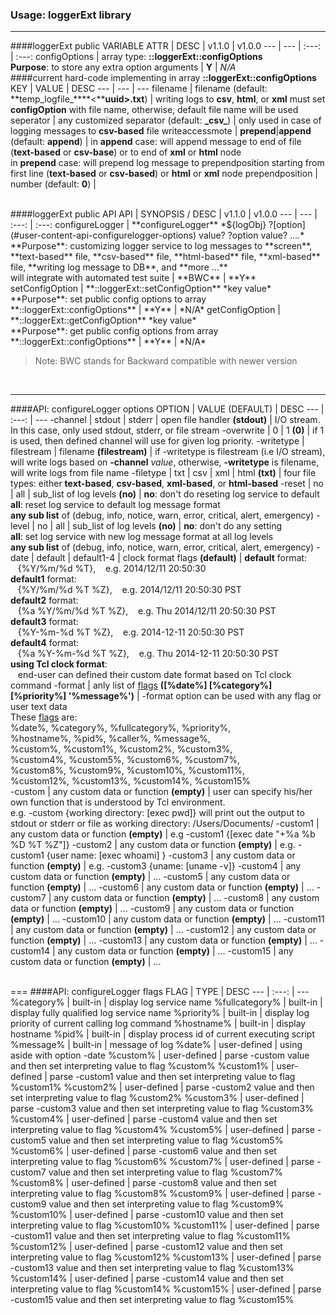 ### Usage: loggerExt library 
***

####loggerExt public VARIABLE
ATTR | DESC | v1.1.0 | v1.0.0 
--- | --- | :---: | :---:
configOptions | array type: **::loggerExt::configOptions**<br>**Purpose**: to store any extra option arguments | **Y**  | *N/A*
<br>
####current hard-code implementing in array **::loggerExt::configOptions**
KEY | VALUE | DESC 
--- | --- | ---
filename | filename (default: **temp_logfile_****\<****uuid\>.txt**) | writing logs to **csv**, **html**, or **xml** must set **configOption** with file name, otherwise, default file name will be used
seperator | any customized separator (default: **\_csv\_**) | only used in case of logging messages to **csv-based** file
writeaccessmote | **prepend**\|**append** (default: **append**) | in **append** case: will append message to end of file (**text-based** or **csv-base**) or to end of **xml** or **html** node<br>in **prepend** case: will prepend log message to prependposition starting from first line (**text-based** or **csv-based**) or **html** or **xml** node
prependposition | number (default: **0**) |


<br>
####loggerExt public API
API | SYNOPSIS / DESC | v1.1.0 | v1.0.0 
--- | --- | :---: | :---:
configureLogger | **configureLogger** *${logObj} ?[option](#user-content-api-configurelogger-options) value? ?option value? ....*<br>**Purpose**: customizing logger service to log messages to **screen**, **text-based** file, **csv-based** file, **html-based** file, **xml-based** file, **writing log message to DB**, and **more ...**<br>will integrate with automated test suite | **BWC** | **Y**
setConfigOption | **::loggerExt::setConfigOption** *key value*<br>**Purpose**: set public config options to array **::loggerExt::configOptions** | **Y** | *N/A*
getConfigOption | **::loggerExt::getConfigOption** *key value*<br>**Purpose**: get public config options from array **::loggerExt::configOptions**  | **Y** | *N/A*
<br/>

>Note: BWC stands for Backward compatible with newer version

<br/>

***

####API: configureLogger options<span id='configureLogger_options' />
OPTION | VALUE (DEFAULT) | DESC 
--- | :---: | ---
-channel | stdout \| stderr \| open file handler **(stdout)** | I/O stream.  In this case, only used stdout, stderr, or file stream
-overwrite | 0 \| 1 **(0)** | if 1 is used, then defined channel will use for given log priority.
-writetype | filestream \| filename **(filestream)** | if -writetype is filestream (i.e I/O stream), will write logs based on **-channel** *value*, otherwise, **-writetype** is filename, will write logs from file name
-filetype | txt \| csv \| xml \| html **(txt)** | four file types: either **text-based**, **csv-based**, **xml-based**, or **html-based**
-reset | no \| all \| sub_list of log levels **(no)** | **no**: don't do reseting log service to default<br>**all**: reset log service to default log message format<br>**any sub list** of (debug, info, notice, warn, error, critical, alert, emergency)
-level | no \| all \| sub_list of log levels **(no)** | **no**: don't do any setting<br>**all**: set log service with new log message format at all log levels<br>**any sub list** of (debug, info, notice, warn, error, critical, alert, emergency)
-date | default \| default1-4 \| clock format flags **(default)** | **default** format: <br>&nbsp;&nbsp;&nbsp;{%Y/%m/%d %T}, &nbsp;&nbsp;&nbsp;e.g. 2014/12/11 20:50:30<br>**default1** format: <br>&nbsp;&nbsp;&nbsp;{%Y/%m/%d %T %Z}, &nbsp;&nbsp;&nbsp;e.g. 2014/12/11 20:50:30 PST<br>**default2** format: <br>&nbsp;&nbsp;&nbsp;{%a %Y/%m/%d %T %Z},&nbsp;&nbsp;&nbsp; e.g. Thu 2014/12/11 20:50:30 PST<br>**default3** format: <br>&nbsp;&nbsp;&nbsp;{%Y-%m-%d %T %Z}, &nbsp;&nbsp;&nbsp;e.g. 2014-12-11 20:50:30 PST<br>**default4** format: <br>&nbsp;&nbsp;&nbsp;{%a %Y-%m-%d %T %Z}, &nbsp;&nbsp;&nbsp;e.g. Thu 2014-12-11 20:50:30 PST<br>**using Tcl clock format**: <br>&nbsp;&nbsp;&nbsp;end-user can defined their custom date format based on Tcl clock command
-format | anly list of [flags](#user-content-api-configurelogger-flags) **([%date%] [%category%] [%priority%] '%message%')** | -format option can be used with any flag or user text data<br>These [flags](#user-content-api-configurelogger-flags) are:<br>%date%, %category%, %fullcategory%, %priority%,<br>%hostname%, %pid%, %caller%, %message%,<br>%custom%, %custom1%, %custom2%, %custom3%,<br>%custom4%, %custom5%, %custom6%, %custom7%,<br>%custom8%, %custom9%, %custom10%, %custom11%,<br>%custom12%, %custom13%, %custom14%, %custom15%  
-custom | any custom data or function **(empty)** | user can specify his/her own function that is understood by Tcl environment.<br>e.g. -custom {working directory: [exec pwd]} will print out the output to stdout or stderr or file as working directory: /Users/Documents/ 
-custom1 | any custom data or function **(empty)** | e.g -custom1 {[exec date "+%a %b %D %T %Z"]}
-custom2 | any custom data or function **(empty)** | e.g. -custom1 {user name: [exec whoami] }
-custom3 | any custom data or function **(empty)** | e.g. -custom3 {uname: [uname -v]}
-custom4 | any custom data or function **(empty)** | ...
-custom5 | any custom data or function **(empty)** | ...
-custom6 | any custom data or function **(empty)** | ...
-custom7 | any custom data or function **(empty)** | ...
-custom8 | any custom data or function **(empty)** | ...
-custom9 | any custom data or function **(empty)** | ...
-custom10 | any custom data or function **(empty)** | ...
-custom11 | any custom data or function **(empty)** | ...
-custom12 | any custom data or function **(empty)** | ...
-custom13 | any custom data or function **(empty)** | ...
-custom14 | any custom data or function **(empty)** | ...
-custom15 | any custom data or function **(empty)** | ...

<br>
===
####API: configureLogger flags
FLAG | TYPE | DESC 
--- | :---: | ---
%category% | built-in | display log service name
%fullcategory% | built-in | display fully qualified log service name
%priority% | built-in | display log priority of current calling log command
%hostname% | built-in | display hostname
%pid% | built-in | display process id of current executing script
%message% | built-in | message of log
%date% | user-defined | using aside with option -date
%custom% | user-defined | parse -custom value and then set interpreting value to flag %custom%
%custom1% | user-defined | parse -custom1 value and then set interpreting value to flag %custom1%
%custom2% | user-defined | parse -custom2 value and then set interpreting value to flag %custom2%
%custom3% | user-defined | parse -custom3 value and then set interpreting value to flag %custom3%
%custom4% | user-defined | parse -custom4 value and then set interpreting value to flag %custom4%
%custom5% | user-defined | parse -custom5 value and then set interpreting value to flag %custom5%
%custom6% | user-defined | parse -custom6 value and then set interpreting value to flag %custom6%
%custom7% | user-defined | parse -custom7 value and then set interpreting value to flag %custom7%
%custom8% | user-defined | parse -custom8 value and then set interpreting value to flag %custom8%
%custom9% | user-defined | parse -custom9 value and then set interpreting value to flag %custom9%
%custom10% | user-defined | parse -custom10 value and then set interpreting value to flag %custom10%
%custom11% | user-defined | parse -custom11 value and then set interpreting value to flag %custom11%
%custom12% | user-defined | parse -custom12 value and then set interpreting value to flag %custom12%
%custom13% | user-defined | parse -custom13 value and then set interpreting value to flag %custom13%
%custom14% | user-defined | parse -custom14 value and then set interpreting value to flag %custom14%
%custom15% | user-defined | parse -custom15 value and then set interpreting value to flag %custom15%
